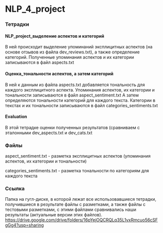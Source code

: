 # NLP_4_project

### Тетрадки

#### NLP_project_выделение аспектов и категорий 
В ней происходит выделение упоминаний эксплицитных аспектов (на основе отзывов из файла dev_reviews.txt), а также определение категорий. Полученные упоминания аспектов и их категории записываются в файл aspects.txt

#### Оценка_тональности аспектов, а затем категорий
В ней к данным из файла aspects.txt добавляется тональность для каждого эксплицитного аспекта. Упоминания аспектов, их категории и тональности записываются в файл aspect_sentiment.txt
А затем определяются тональности категорий для каждого текста. Категории в текстах и их тональности записываются в файл categories_sentiments.txt

#### Evaluation 
В этой тетрадке оценки полученных результатов (сравниваем с эталонными dev_aspects.txt и dev_cats.txt

### Файлы
aspect_sentiment.txt - разметка эксплицитных аспектов (упоминания аспектов, их категории и тональности)

categories_sentiments.txt - разметка тональности по категориям для каждого текста

### Ссылка
Папка на гугл-диске, в которой лежат все использовавшиеся тетрадки, получившиеся в результате файлы с разметками, а также файлы с тестовыми разметками, с этими файлами сравнивались наши результаты (актуальные версии этих файлов).
https://drive.google.com/drive/folders/16pYejOQCRQLq35L1vxRmcuo56cSFgGg4?usp=sharing
